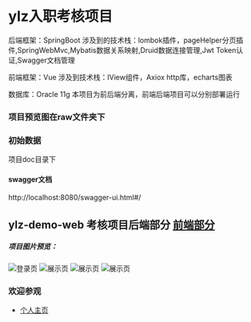 # ylz入职考核项目 
后端框架：SpringBoot
涉及到的技术栈：lombok插件，pageHelper分页插件,SpringWebMvc,Mybatis数据关系映射,Druid数据连接管理,Jwt Token认证,Swagger文档管理

前端框架：Vue
涉及到技术栈：IView组件，Axiox http库，echarts图表

数据库：Oracle 11g 
本项目为前后端分离，前端后端项目可以分别部署运行

### 项目预览图在raw文件夹下

### 初始数据
项目doc目录下

#### swagger文档
http://localhost:8080/swagger-ui.html#/

## ylz-demo-web 考核项目后端部分 [前端部分](https://github.com/lingfenghu/ylz-demo-front)

##### 项目图片预览：
![登录页](https://github.com/lingfenghu/ylz-demo-front/blob/master/raw/1.png)
![展示页](https://github.com/lingfenghu/ylz-demo-front/blob/master/raw/2.png)
![展示页](https://github.com/lingfenghu/ylz-demo-front/blob/master/raw/3.png)
![展示页](https://github.com/lingfenghu/ylz-demo-front/blob/master/raw/4.png)

### 欢迎参观
* [个人主页](https://lingfenghu.github.io/)
